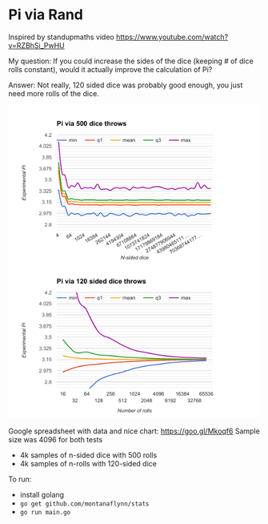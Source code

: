 # Pi via Rand

Inspired by standupmaths video https://www.youtube.com/watch?v=RZBhSi_PwHU

My question: If you could increase the sides of the dice (keeping # of dice rolls constant), would it actually improve the calculation of Pi?

Answer: Not really, 120 sided dice was probably good enough, you just need more rolls of the dice.

![Pi via 500 n-sided dice throws](dice.png)
![Pi via n 120-sided dice throws](rolls.png)

Google spreadsheet with data and nice chart: https://goo.gl/Mkoqf6
Sample size was 4096 for both tests 
* 4k samples of n-sided dice with 500 rolls
* 4k samples of n-rolls with 120-sided dice

To run: 
* install golang
* `go get github.com/montanaflynn/stats`
* `go run main.go`


